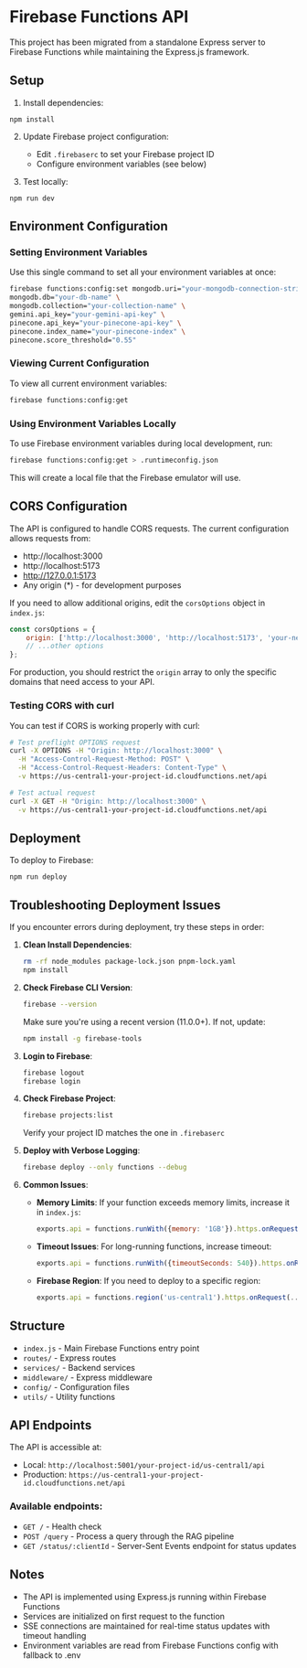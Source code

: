 # Firebase Functions API

This project has been migrated from a standalone Express server to Firebase Functions while maintaining the Express.js framework.

## Setup

1. Install dependencies:
```
npm install
```

2. Update Firebase project configuration:
   - Edit `.firebaserc` to set your Firebase project ID
   - Configure environment variables (see below)

3. Test locally:
```
npm run dev
```

## Environment Configuration

### Setting Environment Variables

Use this single command to set all your environment variables at once:

```bash
firebase functions:config:set mongodb.uri="your-mongodb-connection-string" \
mongodb.db="your-db-name" \
mongodb.collection="your-collection-name" \
gemini.api_key="your-gemini-api-key" \
pinecone.api_key="your-pinecone-api-key" \
pinecone.index_name="your-pinecone-index" \
pinecone.score_threshold="0.55"
```

### Viewing Current Configuration

To view all current environment variables:

```bash
firebase functions:config:get
```

### Using Environment Variables Locally

To use Firebase environment variables during local development, run:

```bash
firebase functions:config:get > .runtimeconfig.json
```

This will create a local file that the Firebase emulator will use.

## CORS Configuration

The API is configured to handle CORS requests. The current configuration allows requests from:
- http://localhost:3000
- http://localhost:5173
- http://127.0.0.1:5173
- Any origin (*) - for development purposes

If you need to allow additional origins, edit the `corsOptions` object in `index.js`:

```javascript
const corsOptions = {
    origin: ['http://localhost:3000', 'http://localhost:5173', 'your-new-origin.com'],
    // ...other options
};
```

For production, you should restrict the `origin` array to only the specific domains that need access to your API.

### Testing CORS with curl

You can test if CORS is working properly with curl:

```bash
# Test preflight OPTIONS request
curl -X OPTIONS -H "Origin: http://localhost:3000" \
  -H "Access-Control-Request-Method: POST" \
  -H "Access-Control-Request-Headers: Content-Type" \
  -v https://us-central1-your-project-id.cloudfunctions.net/api

# Test actual request
curl -X GET -H "Origin: http://localhost:3000" \
  -v https://us-central1-your-project-id.cloudfunctions.net/api
```

## Deployment

To deploy to Firebase:
```
npm run deploy
```

## Troubleshooting Deployment Issues

If you encounter errors during deployment, try these steps in order:

1. **Clean Install Dependencies**:
   ```bash
   rm -rf node_modules package-lock.json pnpm-lock.yaml
   npm install
   ```

2. **Check Firebase CLI Version**:
   ```bash
   firebase --version
   ```
   Make sure you're using a recent version (11.0.0+). If not, update:
   ```bash
   npm install -g firebase-tools
   ```

3. **Login to Firebase**:
   ```bash
   firebase logout
   firebase login
   ```

4. **Check Firebase Project**:
   ```bash
   firebase projects:list
   ```
   Verify your project ID matches the one in `.firebaserc`

5. **Deploy with Verbose Logging**:
   ```bash
   firebase deploy --only functions --debug
   ```

6. **Common Issues**:
   - **Memory Limits**: If your function exceeds memory limits, increase it in `index.js`:
     ```javascript
     exports.api = functions.runWith({memory: '1GB'}).https.onRequest(...)
     ```
   - **Timeout Issues**: For long-running functions, increase timeout:
     ```javascript
     exports.api = functions.runWith({timeoutSeconds: 540}).https.onRequest(...)
     ```
   - **Firebase Region**: If you need to deploy to a specific region:
     ```javascript
     exports.api = functions.region('us-central1').https.onRequest(...)
     ```

## Structure

- `index.js` - Main Firebase Functions entry point
- `routes/` - Express routes
- `services/` - Backend services
- `middleware/` - Express middleware
- `config/` - Configuration files
- `utils/` - Utility functions

## API Endpoints

The API is accessible at:
- Local: `http://localhost:5001/your-project-id/us-central1/api`
- Production: `https://us-central1-your-project-id.cloudfunctions.net/api`

### Available endpoints:

- `GET /` - Health check
- `POST /query` - Process a query through the RAG pipeline
- `GET /status/:clientId` - Server-Sent Events endpoint for status updates

## Notes

- The API is implemented using Express.js running within Firebase Functions
- Services are initialized on first request to the function
- SSE connections are maintained for real-time status updates with timeout handling
- Environment variables are read from Firebase Functions config with fallback to .env 